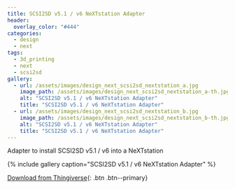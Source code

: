 ```yaml
---
title: SCSI2SD v5.1 / v6 NeXTstation Adapter
header:
  overlay_color: "#444"
categories:
  - design
  - next
tags:
  - 3d_printing
  - next
  - scsi2sd
gallery:
  - url: /assets/images/design_next_scsi2sd_nextstation_a.jpg
    image_path: /assets/images/design_next_scsi2sd_nextstation_a-th.jpg
    alt: "SCSI2SD v5.1 / v6 NeXTstation Adapter"
    title: "SCSI2SD v5.1 / v6 NeXTstation Adapter"
  - url: /assets/images/design_next_scsi2sd_nextstation_b.jpg
    image_path: /assets/images/design_next_scsi2sd_nextstation_b-th.jpg
    alt: "SCSI2SD v5.1 / v6 NeXTstation Adapter"
    title: "SCSI2SD v5.1 / v6 NeXTstation Adapter"  
---
```


Adapter to install SCSI2SD v5.1 / v6 into a NeXTstation

{% include gallery caption="SCSI2SD v5.1 / v6 NeXTstation Adapter" %}

[Download from Thingiverse](https://www.thingiverse.com/thing:3090387){: .btn .btn--primary}
